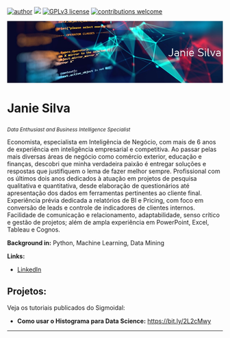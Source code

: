 [![author](https://img.shields.io/badge/author-JanieSilva-pink.svg)](https://www.linkedin.com/in/janie-silva-7501ba142/) [![](https://img.shields.io/badge/python-3.7+-blue.svg)](https://www.python.org/downloads/release/python-365/) [![GPLv3 license](https://img.shields.io/badge/License-GPLv3-blue.svg)](http://perso.crans.org/besson/LICENSE.html) [![contributions welcome](https://img.shields.io/badge/contributions-welcome-brightgreen.svg?style=flat)](https://github.com/carlosfab/data_science/issues)

<p align="center">
  <img src=https://github.com/janiesilva/data_science/blob/master/banner3.jpg>
</p>

# Janie Silva
<sub>*Data Enthusiast and Business Intelligence Specialist*</sub>

Economista, especialista em Inteligência de Negócio, com mais de 6 anos de experiência em inteligência empresarial e competitiva. Ao passar pelas mais diversas áreas de negócio como comércio exterior, educação e finanças, descobri que minha verdadeira paixão é entregar soluções e respostas que justifiquem o lema de fazer melhor sempre.
Profissional com os últimos dois anos dedicados à atuação em projetos de pesquisa qualitativa e quantitativa, desde elaboração de questionários até apresentação dos dados em ferramentas pertinentes ao cliente final. Experiência prévia dedicada a relatórios de BI e Pricing, com foco em conversão de leads e controle de indicadores de clientes internos.
Facilidade de comunicação e relacionamento, adaptabilidade, senso crítico e gestão de projetos; além de ampla experiência em PowerPoint, Excel, Tableau e Cognos. 

**Background in:** Python, Machine Learning, Data Mining 

**Links:**
* [LinkedIn](https://www.linkedin.com/in/janie-silva-7501ba142/)


## Projetos:
Veja os tutoriais publicados do Sigmoidal:

* **Como usar o Histograma para Data Science:** https://bit.ly/2L2cMwy


---
